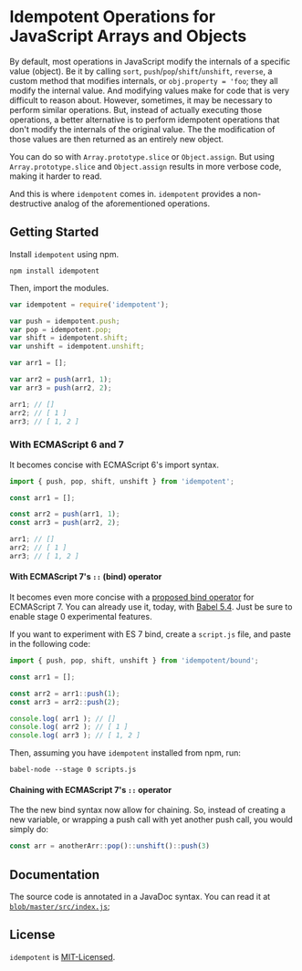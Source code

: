 # Idempotent Operations for JavaScript Arrays and Objects

By default, most operations in JavaScript modify the internals of a specific value (object). Be it by calling `sort`, `push`/`pop`/`shift`/`unshift`, `reverse`, a custom method that modifies internals, or `obj.property = 'foo`; they all modify the internal value. And modifying values make for code that is very difficult to reason about. However, sometimes, it may be necessary to perform similar operations. But, instead of actually executing those operations, a better alternative is to perform idempotent operations that don't modify the internals of the original value. The the modification of those values are then returned as an entirely new object.

You can do so with `Array.prototype.slice` or `Object.assign`. But using `Array.prototype.slice` and `Object.assign` results in more verbose code, making it harder to read.

And this is where `idempotent` comes in. `idempotent` provides a non-destructive analog of the aforementioned operations.

## Getting Started

Install `idempotent` using npm.

```shell
npm install idempotent
```

Then, import the modules.

```javascript
var idempotent = require('idempotent');

var push = idempotent.push;
var pop = idempotent.pop;
var shift = idempotent.shift;
var unshift = idempotent.unshift;

var arr1 = [];

var arr2 = push(arr1, 1);
var arr3 = push(arr2, 2);

arr1; // []
arr2; // [ 1 ]
arr3; // [ 1, 2 ]
```

### With ECMAScript 6 and 7

It becomes concise with ECMAScript 6's import syntax.

```javascript
import { push, pop, shift, unshift } from 'idempotent';

const arr1 = [];

const arr2 = push(arr1, 1);
const arr3 = push(arr2, 2);

arr1; // []
arr2; // [ 1 ]
arr3; // [ 1, 2 ]
```

#### With ECMAScript 7's `::` (bind) operator

It becomes even more concise with a [proposed bind operator](https://github.com/zenparsing/es-function-bind) for ECMAScript 7. You can already use it, today, with [Babel 5.4](http://babeljs.io/blog/2015/05/14/function-bind/). Just be sure to enable stage 0 experimental features.

If you want to experiment with ES 7 bind, create a `script.js` file, and paste in the following code:

```javascript
import { push, pop, shift, unshift } from 'idempotent/bound';

const arr1 = [];

const arr2 = arr1::push(1);
const arr3 = arr2::push(2);

console.log( arr1 ); // []
console.log( arr2 ); // [ 1 ]
console.log( arr3 ); // [ 1, 2 ]
```

Then, assuming you have `idempotent` installed from npm, run:

```
babel-node --stage 0 scripts.js
```

#### Chaining with ECMAScript 7's `::` operator

The the new bind syntax now allow for chaining. So, instead of creating a new variable, or wrapping a push call with yet another push call, you would simply do:

```javascript
const arr = anotherArr::pop()::unshift()::push(3)
```

## Documentation

The source code is annotated in a JavaDoc syntax. You can read it at [`blob/master/src/index.js`](https://github.com/shovon/idempotent.js/blob/master/src/index.js);

## License

`idempotent` is [MIT-Licensed](https://github.com/shovon/idempotent.js/blob/master/LICENSE).